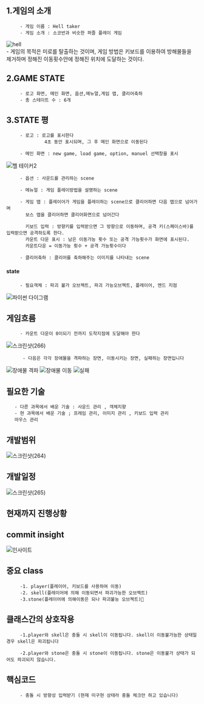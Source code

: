 ## 1.게임의 소개
         - 게임 이름 : Hell taker  
         - 게임 소개 : 소코반과 비슷한 퍼즐 플레이 게임 
   ![hell](https://encrypted-tbn0.gstatic.com/images?q=tbn%3AANd9GcRl_QFWlCf6pnCqtF83fhbUBLVG9aZpmQMOwg&usqp=CAU)  
         - 게임의 목적은 미로를 탈출하는 것이며, 게임 방법은 키보드를 이용하여 방해물들을 제거하며 정해진 이동횟수안에 정해진 위치에 도달하는 것이다.  
  ## 2.GAME STATE
         - 로고 화면, 메인 화면, 옵션,메뉴얼,게임 맵, 클리어축하  
         - 총 스테이트 수 : 6개
  ## 3.STATE 평
  
         - 로고 : 로고를 표시한다
                  4초 동안 표시되며, 그 후 메인 화면으로 이동된다
  
         - 메인 화면 : new game, load game, option, manuel 선택창을 표시
![헬 테이커2](https://user-images.githubusercontent.com/32299218/95701431-86b29900-0c84-11eb-94a9-f4a3ee8b17e0.png)

  
         - 옵션 : 사운드를 관리하는 scene
         
         - 메뉴얼 : 게임 플레이방법을 설명하는 scene
         
         - 게임 맵 : 플레이어가 게임을 플레이하는 scene으로 클리어하면 다음 맵으로 넘어가며
           보스 맵을 클리어하면 클리어화면으로 넘어간다
           
           키보드 입력 : 방향키를 입력받으면 그 방향으로 이동하며, 공격 키(스페이스바)를 입력받으면 공격하도록 한다.
           카운트 다운 표시 : 남은 이동가능 횟수 또는 공격 가능횟수가 화면에 표시된다. 
           카운트다운 = 이동가능 횟수 + 공격 가능횟수이다
           
         - 클리어축하 : 클리어를 축하해주는 이미지를 나타내는 scene
         
  #### state
         - 필요객체 : 파괴 불가 오브젝트, 파괴 가능오브젝트, 플레이어, 엔드 지점
![파이썬 다이그램](https://user-images.githubusercontent.com/32299218/94264634-fa109700-ff71-11ea-925a-e262598dae53.png)


 ## 게임흐름
         - 카운트 다운이 0이되기 전까지 도착지점에 도달해야 한다
![스크린샷(266)](https://user-images.githubusercontent.com/32299218/95701303-33d8e180-0c84-11eb-8a41-cde38f7372f4.png)

          - 다음은 각각 장애물을 격파하는 장면, 이동시키는 장면, 실패하는 장면입니다
 ![장애물 격파](https://user-images.githubusercontent.com/32299218/95701164-cd53c380-0c83-11eb-9bbd-6721fe02e7ea.jpg)
 ![장애물 이동](https://user-images.githubusercontent.com/32299218/95701186-d80e5880-0c83-11eb-9d78-10ac4a7b6c17.jpg)
 ![실패](https://user-images.githubusercontent.com/32299218/95701207-e492b100-0c83-11eb-9437-7e9338e4e7e8.jpg)
## 필요한 기술
       - 다른 과목에서 배운 기술 : 사운드 관리 , 객체지향
       - 현 과목에서 배운 기술 ; 프레임 관리, 이미지 관리 , 키보드 입력 관리
       마우스 관리
## 개발범위
     
![스크린샷(264)](https://user-images.githubusercontent.com/32299218/95700875-0a6b8600-0c83-11eb-89cb-0d7397b85bcd.png)

## 개발일정
![스크린샷(265)](https://user-images.githubusercontent.com/32299218/95700954-3dae1500-0c83-11eb-98f4-51fa1e667971.png)

## 현재까지 진행상황

## commit insight
![인사이트](https://user-images.githubusercontent.com/32299218/99945804-a62afe80-2db8-11eb-8a9b-4f44cca2dd6e.png)
## 중요 class
         -1. player(플레이어, 키보드를 사용하여 이동)
         -2. skell(플레이어에 의해 이동되면서 파괴가능한 오브젝트)
         -3.stone(플레이어에 의해이동은 되나 파괴불능 오브젝트)
         
## 클래스간의 상호작용
         -1.player와 skell은 충돌 시 skell이 이동됩니다. skell이 이동불가능한 상태일 경우 skell은 파괴됩니다

         -2.player와 stone은 충돌 시 stone이 이동됩니다. stone은 이동불가 상태가 되어도 파괴되지 않습니다.
## 핵심코드
         - 충돌 시 방향성 입력받기 (현재 미구현 상태라 충돌 체크만 하고 있습니다)




         
